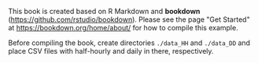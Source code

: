 This book is created based on R Markdown and **bookdown** (https://github.com/rstudio/bookdown). Please see the page "Get Started" at https://bookdown.org/home/about/ for how to compile this example.

Before compiling the book, create directories `./data_HH` and `./data_DD` and place CSV files with half-hourly and daily in there, respectively.